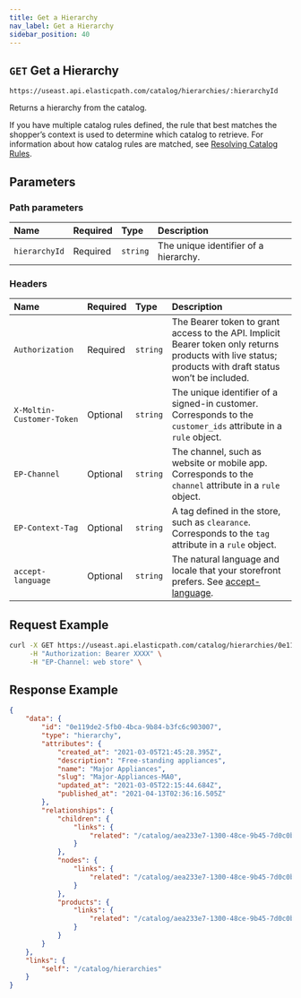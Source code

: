 ```yaml
---
title: Get a Hierarchy
nav_label: Get a Hierarchy
sidebar_position: 40
---
```


## `GET` Get a Hierarchy

```http
https://useast.api.elasticpath.com/catalog/hierarchies/:hierarchyId
```

Returns a hierarchy from the catalog.

If you have multiple catalog rules defined, the rule that best matches the shopperʼs context is used to determine which catalog to retrieve. For information about how catalog rules are matched, see [Resolving Catalog Rules](/docs/pxm/catalogs/shopper-catalog/catalog-shopper-overview#resolving-catalog-rules).

## Parameters

### Path parameters

| Name | Required | Type | Description |
| :--- | :--- | :--- | :--- |
| `hierarchyId` | Required | `string` | The unique identifier of a hierarchy. |

### Headers

| Name | Required | Type | Description |
| :--- | :--- | :--- | :--- |
| `Authorization` | Required | `string` | The Bearer token to grant access to the API. Implicit Bearer token only returns products with live status; products with draft status won’t be included. |
| `X-Moltin-Customer-Token` | Optional | `string` | The unique identifier of a signed-in customer. Corresponds to the `customer_ids` attribute in a `rule` object. |S
| `EP-Channel` | Optional | `string` | The channel, such as website or mobile app. Corresponds to the `channel` attribute in a `rule` object. |
| `EP-Context-Tag` | Optional | `string` | A tag defined in the store, such as `clearance`. Corresponds to the `tag` attribute in a `rule` object. |
| `accept-language` | Optional | `string` | The natural language and locale that your storefront prefers. See [accept-language](https://developer.mozilla.org/en-US/docs/Web/HTTP/Headers/Accept-Language). |

## Request Example

```bash
curl -X GET https://useast.api.elasticpath.com/catalog/hierarchies/0e119de2-5fb0-4bca-9b84-b3fc6c903007 \
     -H "Authorization: Bearer XXXX" \
     -H "EP-Channel: web store" \
```

## Response Example

```json
{
    "data": {
        "id": "0e119de2-5fb0-4bca-9b84-b3fc6c903007",
        "type": "hierarchy",
        "attributes": {
            "created_at": "2021-03-05T21:45:28.395Z",
            "description": "Free-standing appliances",
            "name": "Major Appliances",
            "slug": "Major-Appliances-MA0",
            "updated_at": "2021-03-05T22:15:44.684Z",
            "published_at": "2021-04-13T02:36:16.505Z"
        },
        "relationships": {
            "children": {
                "links": {
                    "related": "/catalog/aea233e7-1300-48ce-9b45-7d0c0b60dde3/releases/latest/hierarchies/0e119de2-5fb0-4bca-9b84-b3fc6c903007/children"
                }
            },
            "nodes": {
                "links": {
                    "related": "/catalog/aea233e7-1300-48ce-9b45-7d0c0b60dde3/releases/latest/hierarchies/0e119de2-5fb0-4bca-9b84-b3fc6c903007/nodes"
                }
            },
            "products": {
                "links": {
                    "related": "/catalog/aea233e7-1300-48ce-9b45-7d0c0b60dde3/releases/latest/hierarchies/0e119de2-5fb0-4bca-9b84-b3fc6c903007/products"
                }
            }
        }
    },
    "links": {
        "self": "/catalog/hierarchies"
    }
}
```
